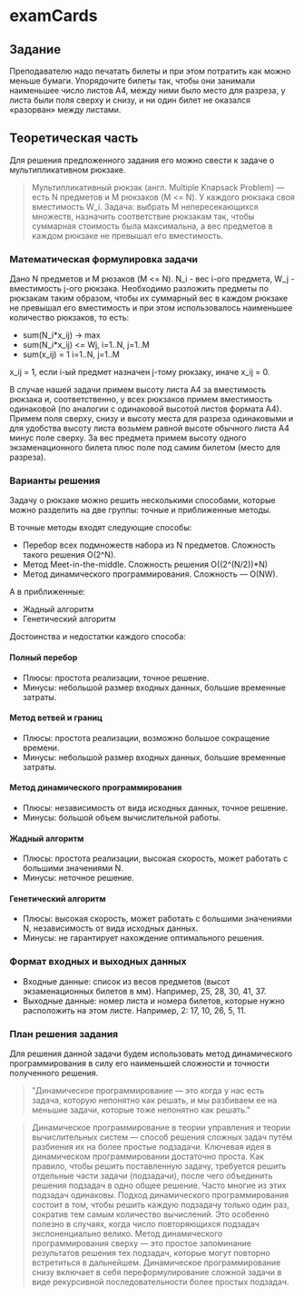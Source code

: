 # examCards

## Задание

Преподавателю надо печатать билеты и при этом потратить как можно меньше бумаги. Упорядочите билеты так, чтобы они занимали наименьшее число листов A4, между ними было место для разреза, у листа были поля сверху и снизу, и ни один билет не оказался «разорван» между листами.

## Теоретическая часть

Для решения предложенного задания его можно свести к задаче о мультипликативном рюкзаке.

> Мультипликативный рюкзак (англ. Multiple Knapsack Problem) — есть N предметов и M рюкзаков (M <= N). У каждого рюкзака своя вместимость W_i. Задача: выбрать M непересекающихся множеств, назначить соответствие рюкзакам так, чтобы суммарная стоимость была максимальна, а вес предметов в каждом рюкзаке не превышал его вместимость.

### Математическая формулировка задачи

Дано N предметов и M рюзаков (M <= N). N_i - вес i-ого предмета, W_j - вместимость j-ого рюкзака. Необходимо разложить предметы по рюкзакам таким образом, чтобы их суммарный вес в каждом рюкзаке не превышал его вместимость и при этом использовалось наименьшее количество рюкзаков, то есть:
* sum(N_i\*x_ij) -> max
* sum(N_i\*x_ij) <= Wj, i=1..N, j=1..M
* sum(x_ij) = 1 i=1..N, j=1..M

x_ij = 1, если i-ый предмет назначен j-тому рюкзаку, иначе x_ij = 0.

В случае нашей задачи примем высоту листа А4 за вместимость рюкзака и, соответственно, у всех рюкзаков примем вместимость одинаковой (по аналогии с одинаковой высотой листов формата А4). Примем поля сверху, снизу и высоту места для разреза одинаковыми и для удобства высоту листа возьмем равной высоте обычного листа А4 минус поле сверху. За вес предмета примем высоту одного экзаменационного билета плюс поле под самим билетом (место для разреза).

### Варианты решения

Задачу о рюкзаке можно решить несколькими способами, которые можно разделить на две группы: точные и приближенные методы.

В точные методы входят следующие способы:
* Перебор всех подмножеств набора из N предметов. Сложность такого решения O(2^N).
* Метод Meet-in-the-middle. Сложность решения O((2^(N/2))\*N)
* Метод динамического программирования. Сложность — O(NW).

А в приближенные:
* Жадный алгоритм
* Генетический алгоритм

Достоинства и недостатки каждого способа:
#### Полный перебор
* Плюсы: простота реализации, точное решение.
* Минусы: небольшой размер входных данных, большие временные затраты.

#### Метод ветвей и границ
* Плюсы: простота реализации, возможно большое сокращение времени.
* Минусы: небольшой размер входных данных, большие временные затраты.

#### Метод динамического программирования
* Плюсы: независимость от вида исходных данных, точное решение.
* Минусы: большой объем вычислительной работы.

#### Жадный алгоритм
* Плюсы: простота реализации, высокая скорость, может работать с большими значениями N.
* Минусы: неточное решение.

#### Генетический алгоритм
* Плюсы: высокая скорость, может работать с большими значениями N, независимость от вида исходных данных.
* Минусы: не гарантирует нахождение оптимального решения.

### Формат входных и выходных данных

* Входные данные: список из весов предметов (высот экзаменационных билетов в мм). Например, 25, 28, 30, 41, 37.
* Выходные данные: номер листа и номера билетов, которые нужно расположить на этом листе. Например, 2: 17, 10, 26, 5, 11.

### План решения задания

Для решения данной задачи будем использовать метод динамического программирования в силу его наименьшей сложности и точности полученного решения.
> "Динамическое программирование — это когда у нас есть задача, которую непонятно как решать, и мы разбиваем ее на меньшие задачи, которые тоже непонятно как решать."

> Динамическое программирование в теории управления и теории вычислительных систем — способ решения сложных задач путём разбиения их на более простые подзадачи.
>Ключевая идея в динамическом программировании достаточно проста. Как правило, чтобы решить поставленную задачу, требуется решить отдельные части задачи (подзадачи), после чего объединить решения подзадач в одно общее решение. Часто многие из этих подзадач одинаковы. Подход динамического программирования состоит в том, чтобы решить каждую подзадачу только один раз, сократив тем самым количество вычислений. Это особенно полезно в случаях, когда число повторяющихся подзадач экспоненциально велико.
Метод динамического программирования сверху — это простое запоминание результатов решения тех подзадач, которые могут повторно встретиться в дальнейшем. Динамическое программирование снизу включает в себя переформулирование сложной задачи в виде рекурсивной последовательности более простых подзадач.
